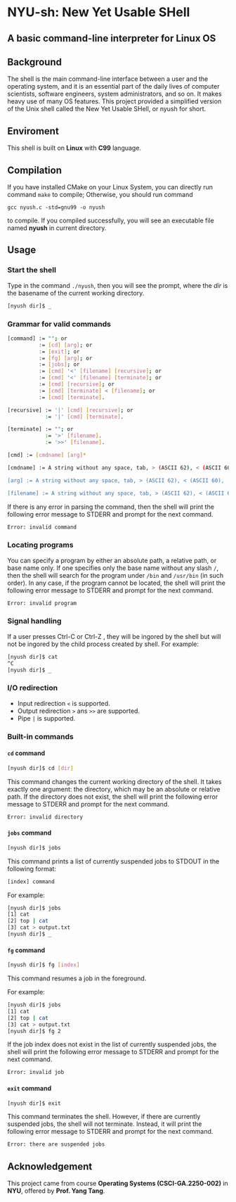 # NYU-sh: New Yet Usable SHell

## A basic command-line interpreter for Linux OS

## Background

The shell is the main command-line interface between a user and the operating system, and it is an essential part of the daily lives of computer scientists, software engineers, system administrators, and so on. It makes heavy use of many OS features. This project provided a simplified version of the Unix shell called the New Yet Usable SHell, or nyush for short.

## Enviroment

This shell is built on **Linux** with **C99** language.

## Compilation

If you have installed CMake on your Linux System, you can directly run command `make` to compile; Otherwise, you should run command

`gcc nyush.c -std=gnu99 -o nyush`

to compile.
If you compiled successfully, you will see an executable file named **nyush** in current directory.

## Usage

### Start the shell

Type in the command `./nyush`, then you will see the prompt, where the _dir_ is the basename of the current working directory.

```bash
[nyush dir]$ _
```

### Grammar for valid commands

```bash
[command] := ""; or
          := [cd] [arg]; or
          := [exit]; or
          := [fg] [arg]; or
          := [jobs]; or
          := [cmd] '<' [filename] [recursive]; or
          := [cmd] '<' [filename] [terminate]; or
          := [cmd] [recursive]; or
          := [cmd] [terminate] < [filename]; or
          := [cmd] [terminate].

[recursive] := '|' [cmd] [recursive]; or
            := '|' [cmd] [terminate].

[terminate] := ""; or
            := '>' [filename].
            := '>>' [filename].

[cmd] := [cmdname] [arg]*

[cmdname] := A string without any space, tab, > (ASCII 62), < (ASCII 60), | (ASCII 124), * (ASCII 42), ! (ASCII 33), ` (ASCII 96), ' (ASCII 39), nor " (ASCII 34) characters. Besides, the cmdname is not cd, exit, fg, jobs.

[arg] := A string without any space, tab, > (ASCII 62), < (ASCII 60), | (ASCII 124), * (ASCII 42), ! (ASCII 33), ` (ASCII 96), ' (ASCII 39), nor " (ASCII 34) characters.

[filename] := A string without any space, tab, > (ASCII 62), < (ASCII 60), | (ASCII 124), * (ASCII 42), ! (ASCII 33), ` (ASCII 96), ' (ASCII 39), nor " (ASCII 34) characters.
```

If there is any error in parsing the command, then the shell will print the following error message to STDERR and prompt for the next command.

```bash
Error: invalid command
```

### Locating programs

You can specify a program by either an absolute path, a relative path, or base name only. If one specifies only the base name without any slash ```/```, then the shell will search for the program under ```/bin``` and ```/usr/bin``` (in such order). In any case, if the program cannot be located, the shell will print the following error message to STDERR and prompt for the next command.

```bash
Error: invalid program
```

### Signal handling

If a user presses Ctrl-C or Ctrl-Z , they will be ingored by the shell but will not be ingored by the child process created by shell. For example:

```bash
[nyush dir]$ cat
^C
[nyush dir]$ _
```

### I/O redirection

- Input redirection ```<``` is supported.
- Output redirection  ```>``` ans ```>>``` are supported.
- Pipe ```|``` is supported.

### Built-in commands

#### ```cd``` command

```bash
[nyush dir]$ cd [dir]
```

This command changes the current working directory of the shell. It takes exactly one argument: the directory, which may be an absolute or relative path. If the directory does not exist, the shell will print the following error message to STDERR and prompt for the next command.

```bash
Error: invalid directory
```

#### ```jobs``` command

```bash
[nyush dir]$ jobs
```

This command prints a list of currently suspended jobs to STDOUT in the following format:

 ```bash
[index] command
```

For example:

```bash
[nyush dir]$ jobs
[1] cat
[2] top | cat
[3] cat > output.txt
[nyush dir]$ _
```

#### ```fg``` command

```bash
[nyush dir]$ fg [index]
```

This command resumes a job in the foreground.

For example:

```bash
[nyush dir]$ jobs
[1] cat
[2] top | cat
[3] cat > output.txt
[nyush dir]$ fg 2
```

If the job index does not exist in the list of currently suspended jobs, the shell will print the following error message to STDERR and prompt for the next command.

```bash
Error: invalid job
```

#### ```exit``` command

```bash
[nyush dir]$ exit
```

This command terminates the shell. However, if there are currently suspended jobs, the shell will not terminate. Instead, it will print the following error message to STDERR and prompt for the next command.

```bash
Error: there are suspended jobs
```

## Acknowledgement

This project came from course **Operating Systems (CSCI-GA.2250-002)** in **NYU**, offered by **Prof. Yang Tang**.
